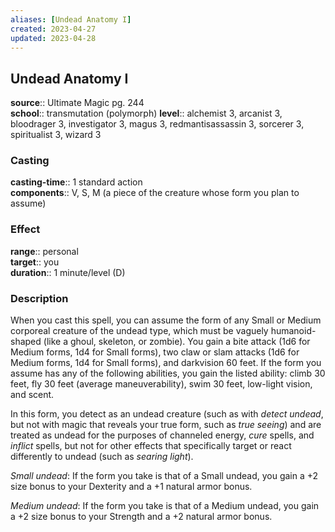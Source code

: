 ```yaml
---
aliases: [Undead Anatomy I]
created: 2023-04-27
updated: 2023-04-28
---
```


## Undead Anatomy I

**source**:: Ultimate Magic pg. 244  
**school**:: transmutation (polymorph)
**level**:: alchemist 3, arcanist 3, bloodrager 3, investigator 3, magus 3, redmantisassassin 3, sorcerer 3, spiritualist 3, wizard 3

### Casting

**casting-time**:: 1 standard action  
**components**:: V, S, M (a piece of the creature whose form you plan to assume)

### Effect

**range**:: personal  
**target**:: you  
**duration**:: 1 minute/level (D)

### Description

When you cast this spell, you can assume the form of any Small or Medium corporeal creature of the undead type, which must be vaguely humanoid-shaped (like a ghoul, skeleton, or zombie). You gain a bite attack (1d6 for Medium forms, 1d4 for Small forms), two claw or slam attacks (1d6 for Medium forms, 1d4 for Small forms), and darkvision 60 feet. If the form you assume has any of the following abilities, you gain the listed ability: climb 30 feet, fly 30 feet (average maneuverability), swim 30 feet, low-light vision, and scent.  
  
In this form, you detect as an undead creature (such as with *detect undead*, but not with magic that reveals your true form, such as *true seeing*) and are treated as undead for the purposes of channeled energy, *cure* spells, and *inflict* spells, but not for other effects that specifically target or react differently to undead (such as *searing light*).  
  
*Small undead*: If the form you take is that of a Small undead, you gain a +2 size bonus to your Dexterity and a +1 natural armor bonus.  
  
*Medium undead*: If the form you take is that of a Medium undead, you gain a +2 size bonus to your Strength and a +2 natural armor bonus.
